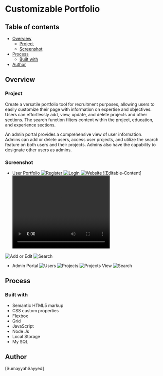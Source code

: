 # Customizable Portfolio

## Table of contents

- [Overview](#overview)
  - [Project](#project)
  - [Screenshot](#screenshot)
- [Process](#process)
  - [Built with](#built-with)
- [Author](#author)

## Overview

### Project

Create a versatile portfolio tool for recruitment purposes, allowing users to easily customize their page with information on expertise and objectives. Users can effortlessly add, view, update, and delete projects and other sections. The search function filters content within the project, education, and experience sections.

An admin portal provides a comprehensive view of user information. Admins can add or delete users, access user projects, and utilize the search feature on both users and their projects. Admins also have the capability to designate other users as admins.

### Screenshot

- User Portfolio
![Register](My-Design/Register.png)
![Login](My-Design/Login.png)
![Website](My-Design/Website.png)
![Editable-Content]<video width="320" height="240" controls>
  <source src="My-Design/editable-content.mp4" type="video/mp4">
  Your browser does not support the video tag.
</video>

![Add or Edit](My-Design/add%20or%20edit.png)
![Search](My-Design/search%20in%20user%20page.png)

- Admin Portal
![Users](My-Design/admin%20users%20portal.png)
![Projects](My-Design/admin%20projects%20portal.png)
![Projects View](My-Design/projects%20in%20admin.png)
![Search](My-Design/Search%20in%20admin.png)

## Process

### Built with

- Semantic HTML5 markup
- CSS custom properties
- Flexbox
- Grid
- JavaScript
- Node Js
- Local Storage
- My SQL

## Author

[SumayyahSayyed]
